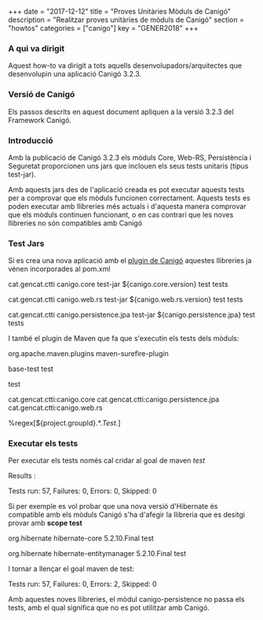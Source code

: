 +++
date = "2017-12-12"
title = "Proves Unitàries Mòduls de Canigó"
description = "Realitzar proves unitàries de mòduls de Canigó"
section = "howtos"
categories = ["canigo"]
key = "GENER2018"
+++

### A qui va dirigit

Aquest how-to va dirigit a tots aquells desenvolupadors/arquitectes que desenvolupin una aplicació Canigó 3.2.3.

### Versió de Canigó

Els passos descrits en aquest document apliquen a la versió 3.2.3 del Framework Canigó.

### Introducció

Amb la publicació de Canigó 3.2.3 els mòduls Core, Web-RS, Persistència i Seguretat proporcionen uns jars que inclouen els seus tests unitaris (tipus test-jar).

Amb aquests jars des de l'aplicació creada es pot executar aquests tests per a comprovar que els mòduls funcionen correctament. Aquests tests es poden executar amb llibreries més actuals i d'aquesta manera comprovar que els mòduls continuen funcionant, o en cas contrari que les noves llibreries no són compatibles amb Canigó

### Test Jars

Si es crea una nova aplicació amb el [plugin de Canigó](/canigo-download-related/plugin-canigo/) aquestes llibreries ja vénen incorporades al pom.xml


cat.gencat.ctti
canigo.core
test-jar
${canigo.core.version}
test
tests


cat.gencat.ctti
canigo.web.rs
test-jar
${canigo.web.rs.version}
test
tests


cat.gencat.ctti
canigo.persistence.jpa
test-jar
${canigo.persistence.jpa}
test
tests

I també el plugin de Maven que fa que s'executin els tests dels mòduls:


org.apache.maven.plugins
maven-surefire-plugin


base-test
test

test



cat.gencat.ctti:canigo.core
cat.gencat.ctti:canigo.persistence.jpa
cat.gencat.ctti:canigo.web.rs


%regex[${project.groupId}.*.*Test.*]






### Executar els tests

Per executar els tests només cal cridar al goal de maven *test*

Results :

Tests run: 57, Failures: 0, Errors: 0, Skipped: 0

Si per exemple es vol probar que una nova versió d'Hibernate és compatible amb els mòduls Canigó s'ha d'afegir la llibreria que es desitgi provar amb **scope test**


org.hibernate
hibernate-core
5.2.10.Final
test


org.hibernate
hibernate-entitymanager
5.2.10.Final
test

I tornar a llençar el goal maven de test:

Tests run: 57, Failures: 0, Errors: 2, Skipped: 0

Amb aquestes noves llibreries, el mòdul canigo-persistence no passa els tests, amb el qual significa que no es pot utilitzar amb Canigó.


